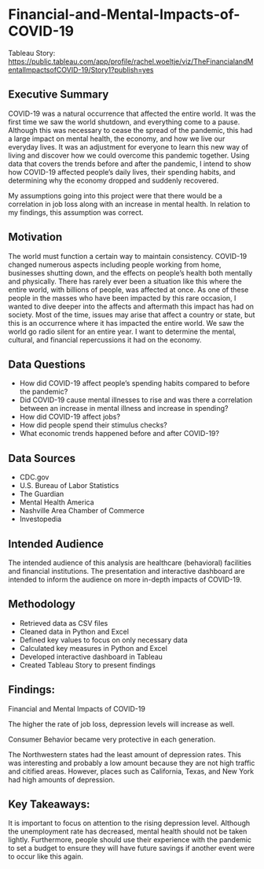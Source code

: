 # Financial-and-Mental-Impacts-of-COVID-19

Tableau Story: https://public.tableau.com/app/profile/rachel.woeltje/viz/TheFinancialandMentalImpactsofCOVID-19/Story1?publish=yes

## Executive Summary
COVID-19 was a natural occurrence that affected the entire world. It was the first time we saw the world shutdown, and everything come to a pause. Although this was necessary to cease the spread of the pandemic, this had a large impact on mental health, the economy, and how we live our everyday lives. It was an adjustment for everyone to learn this new way of living and discover how we could overcome this pandemic together. Using data that covers the trends before and after the pandemic, I intend to show how COVID-19 affected people’s daily lives, their spending habits, and determining why the economy dropped and suddenly recovered. 

My assumptions going into this project were that there would be a correlation in job loss along with an increase in mental health. In relation to my findings, this assumption was correct.

## Motivation
The world must function a certain way to maintain consistency. COVID-19 changed numerous aspects including people working from home, businesses shutting down, and the effects on people’s health both mentally and physically. There has rarely ever been a situation like this where the entire world, with billions of people, was affected at once. As one of these people in the masses who have been impacted by this rare occasion, I wanted to dive deeper into the affects and aftermath this impact has had on society. Most of the time, issues may arise that affect a country or state, but this is an occurrence where it has impacted the entire world. We saw the world go radio silent for an entire year. I want to determine the mental, cultural, and financial repercussions it had on the economy. 

## Data Questions
-	How did COVID-19 affect people’s spending habits compared to before the pandemic?
-	Did COVID-19 cause mental illnesses to rise and was there a correlation between an increase in mental illness and increase in spending?
-	How did COVID-19 affect jobs?
-	How did people spend their stimulus checks? 
-	What economic trends happened before and after COVID-19?


## Data Sources
- CDC.gov
-	U.S. Bureau of Labor Statistics
-	The Guardian
-	Mental Health America
-	Nashville Area Chamber of Commerce
-	Investopedia


## Intended Audience
The intended audience of this analysis are healthcare (behavioral) facilities and financial institutions. The presentation and interactive dashboard are intended to inform the audience on more in-depth impacts of COVID-19. 

## Methodology
- Retrieved data as CSV files
- Cleaned data in Python and Excel
- Defined key values to focus on only necessary data
- Calculated key measures in Python and Excel
- Developed interactive dashboard in Tableau
- Created Tableau Story to present findings

## Findings:
Financial and Mental Impacts of COVID-19

The higher the rate of job loss, depression levels will increase as well.

Consumer Behavior became very protective in each generation.

The Northwestern states had the least amount of depression rates. This was interesting and probably a low amount because they are not high traffic and citified areas. However, places such as California, Texas, and New York had high amounts of depression.

## Key Takeaways:
It is important to focus on attention to the rising depression level. Although the unemployment rate has decreased, mental health should not be taken lightly. Furthermore, people should use their experience with the pandemic to set a budget to ensure they will have future savings if another event were to occur like this again.
